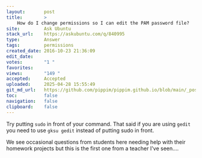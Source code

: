 ```yaml
---
layout:       post
title:        >
    How do I change permissions so I can edit the PAM password file?
site:         Ask Ubuntu
stack_url:    https://askubuntu.com/q/840995
type:         Answer
tags:         permissions
created_date: 2016-10-23 21:36:09
edit_date:    
votes:        "1 "
favorites:    
views:        "149 "
accepted:     Accepted
uploaded:     2025-04-28 15:55:49
git_md_url:   https://github.com/pippim/pippim.github.io/blob/main/_posts/2016/2016-10-23-How-do-I-change-permissions-so-I-can-edit-the-PAM-password-file_.md
toc:          false
navigation:   false
clipboard:    false
---
```


Try putting `sudo` in front of your command. That said if you are using `gedit` you need to use `gksu gedit` instead of putting sudo in front.

We see occasional questions from students here needing help with their homework projects but this is the first one from a teacher I've seen....
